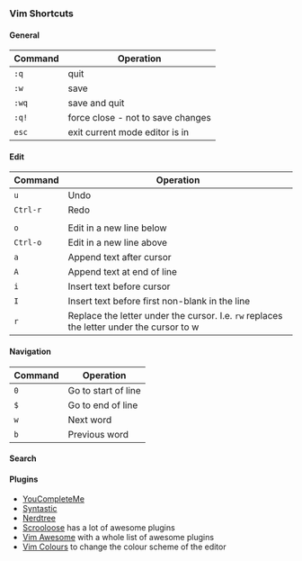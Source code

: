 ### Vim Shortcuts 

#### General
Command | Operation  
--- | --- 
`:q`    | quit
`:w`    | save
`:wq`   | save and quit
`:q!`   | force close - not to save changes 
`esc`   | exit current mode editor is in

#### Edit
Command | Operation  
--- | --- 
`u`         | Undo
`Ctrl-r`    | Redo
            |
`o`         | Edit in a new line below
`Ctrl-o`    | Edit in a new line above
`a`         | Append text after cursor
`A`         | Append text at end of line
`i`         | Insert text before cursor
`I`         | Insert text before first non-blank in the line
`r`         | Replace the letter under the cursor. I.e. `rw` replaces the letter under the cursor to w

#### Navigation
Command | Operation  
--- | ---             
`0`         | Go to start of line
`$`         | Go to end of line 
`w`         | Next word
`b`         | Previous word

#### Search

#### Plugins
* [YouCompleteMe](https://github.com/Valloric/YouCompleteMe)
* [Syntastic](https://github.com/scrooloose/syntastic)
* [Nerdtree](https://github.com/scrooloose/nerdtree)
* [Scrooloose](https://github.com/scrooloose) has a lot of awesome plugins
* [Vim Awesome](http://vimawesome.com) with a whole list of awesome plugins
* [Vim Colours](http://vimcolors.com) to change the colour scheme of the editor
